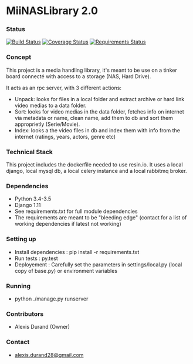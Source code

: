 # MiiNASLibrary 2.0 #

### Status ###
[![Build Status](https://travis-ci.org/MiiRaGe/miilibrary.svg?branch=master)](https://travis-ci.org/MiiRaGe/miilibrary)
[![Coverage Status](https://coveralls.io/repos/MiiRaGe/miilibrary/badge.svg?branch=master&service=github)](https://coveralls.io/github/MiiRaGe/miilibrary?branch=master)
[![Requirements Status](https://requires.io/github/MiiRaGe/miilibrary/requirements.svg?branch=master)](https://requires.io/github/MiiRaGe/miilibrary/requirements/?branch=master)

### Concept ###

This project is a media handling library, it's meant to be use on a tinker board connecté with access to a storage (NAS, Hard Drive).

It acts as an rpc server, with 3 different actions:
* Unpack: looks for files in a local folder and extract archive or hard link video medias to a data folder.
* Sort: looks for video medias in the data folder, fetches info on internet via metadata or name, clean name, add them to db and sort them approprietly (Serie/Movie).
* Index: looks a the video files in db and index them with info from the internet (ratings, years, actors, genre etc)


### Technical Stack ###

This project includes the dockerfile needed to use resin.io.
It uses a local django, local mysql db, a local celery instance and a local rabbitmq broker.

### Dependencies ###

* Python 3.4-3.5
* Django 1.11
* See requirements.txt for full module dependencies
* The requirements are meant to be "bleeding edge" (contact for a list of working dependencies if latest not working)

### Setting up ###

* Install dependencies : pip install -r requirements.txt
* Run tests : py.test
* Deployement : Carefully set the parameters in settings/local.py (local copy of base.py) or environment variables

### Running ###

* python ./manage.py runserver

### Contributors ###

* Alexis Durand (Owner)

### Contact ###

* alexis.durand28@gmail.com
